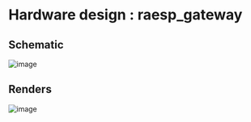 # Hardware design : raesp_gateway

## Schematic
![image](https://user-images.githubusercontent.com/5003708/170988728-9875e659-0e89-4e50-9913-4127d6f376ff.png)

## Renders
![image](https://user-images.githubusercontent.com/5003708/170988611-9d217453-df63-4e0a-95d1-8dd8d763e04d.png)
